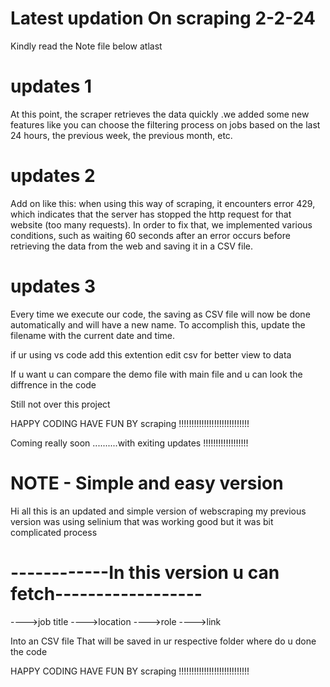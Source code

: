 # Latest updation On scraping 2-2-24

Kindly read the Note file below atlast

# updates 1 
At this point, the scraper retrieves the data quickly .we added some new features like you can choose the filtering process on jobs based on the last 24 hours, the previous week, the previous month, etc. 

# updates 2
Add on like this: when using this way of scraping, it encounters error 429, which indicates that the server has stopped the http request for that website (too many requests). In order to fix that, we implemented various conditions, such as waiting 60 seconds after an error occurs before retrieving the data from the web and saving it in a CSV file.

# updates 3
Every time we execute our code, the saving as CSV file will now be done automatically and will have a new name. To accomplish this, update the filename with the current date and time.

if ur using vs code add this extention edit csv for better view to data 

If u want u can compare the demo file with main file and u can look the diffrence in the code 

Still not over this project

HAPPY CODING HAVE FUN BY scraping !!!!!!!!!!!!!!!!!!!!!!!!!!!!

Coming really soon ..........with exiting updates !!!!!!!!!!!!!!!!!!


# NOTE - Simple and easy version

Hi all this is an updated and simple version of webscraping my previous version was using selinium that was working good but it was bit complicated process

# ------------In this version u can fetch------------------

---->job title
---->location
---->role
---->link

Into an CSV file That will be saved in ur respective folder where do u done the code

HAPPY CODING HAVE FUN BY scraping !!!!!!!!!!!!!!!!!!!!!!!!!!!!
